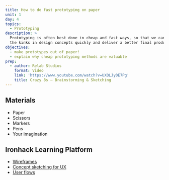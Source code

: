 ```yaml
---
title: How to do fast prototyping on paper
unit: 1
day: 4
topics:
  - Prototyping
description: >
  Prototyping is often best done in cheap and fast ways, so that we can work out
  the kinks in design concepts quickly and deliver a better final product.
objectives:
  - make prototypes out of paper!
  - explain why cheap prototyping methods are valuable
prep:
  - author: Relab Studios
    format: Video
    link: 'https://www.youtube.com/watch?v=UXOLJy0E7Pg'
    title: Crazy 8s – Brainstorming & Sketching
---
```



Materials
---------

- Paper
- Scissors
- Markers
- Pens
- Your imagination


Ironhack Learning Platform
---------

- [Wireframes](http://learn.ironhack.com/#/learning_unit/7049)
- [Concept sketching for UX](http://learn.ironhack.com/#/learning_unit/7044)
- [User flows](http://learn.ironhack.com/#/learning_unit/7039)
